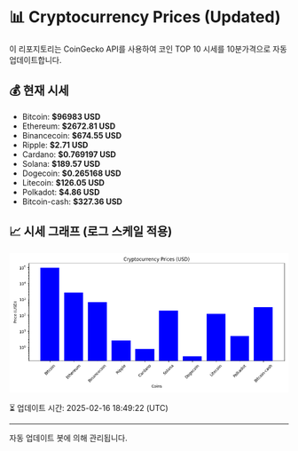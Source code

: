 
# 📊 Cryptocurrency Prices (Updated)

이 리포지토리는 CoinGecko API를 사용하여 코인 TOP 10 시세를 10분가격으로 자동 업데이트합니다.

## 💰 현재 시세
- Bitcoin: **$96983 USD**
- Ethereum: **$2672.81 USD**
- Binancecoin: **$674.55 USD**
- Ripple: **$2.71 USD**
- Cardano: **$0.769197 USD**
- Solana: **$189.57 USD**
- Dogecoin: **$0.265168 USD**
- Litecoin: **$126.05 USD**
- Polkadot: **$4.86 USD**
- Bitcoin-cash: **$327.36 USD**

## 📈 시세 그래프 (로그 스케일 적용)
![Crypto Prices](crypto_prices.png)

⏳ 업데이트 시간: 2025-02-16 18:49:22 (UTC)

---
자동 업데이트 봇에 의해 관리됩니다.
